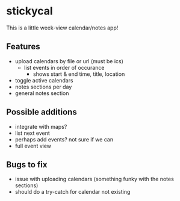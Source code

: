 # stickycal

This is a little week-view calendar/notes app!

## Features

- upload calendars by file or url (must be ics)
  - list events in order of occurance
    - shows start & end time, title, location
- toggle active calendars
- notes sections per day
- general notes section


## Possible additions

- integrate with maps?
- list next event
- perhaps add events? not sure if we can
- full event view

## Bugs to fix

- issue with uploading calendars (something funky with the notes sections)
- should do a try-catch for calendar not existing